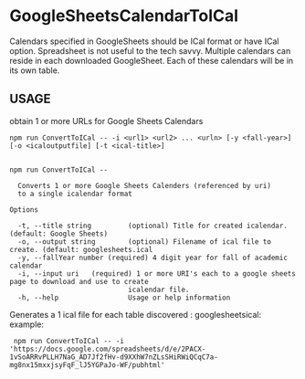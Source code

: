 # GoogleSheetsCalendarToICal
Calendars specified in GoogleSheets should be ICal format or have ICal option.
Spreadsheet is not useful to the tech savvy. Multiple calendars can reside in each downloaded GoogleSheet.
Each of these calendars will be in its own table.

## USAGE
obtain 1 or more URLs for Google Sheets Calendars  

```
npm run ConvertToICal -- -i <url1> <url2> ... <urln> [-y <fall-year>] [-o <icaloutputfile] [-t <ical-title>]


npm run ConvertToICal -- 

  Converts 1 or more Google Sheets Calenders (referenced by uri)  
  to a single icalendar format                                                  

Options

  -t, --title string         (optional) Title for created icalendar. (default: Google Sheets)    
  -o, --output string        (optional) Filename of ical file to create. (default: googlesheets.ical
  -y, --fallYear number (required) 4 digit year for fall of academic calendar
  -i, --input uri   (required) 1 or more URI's each to a google sheets page to download and use to create   
                             icalendar file.                                                               
  -h, --help                 Usage or help information                                                     
```
Generates a 1 ical file for each table discovered : googlesheetsical: 
example:
```
 npm run ConvertToICal -- -i 'https://docs.google.com/spreadsheets/d/e/2PACX-1vSoARRvPLLH7NaG_AD7Jf2fHv-d9XXhW7nZLsSHiRWiQCqC7a-mg8nx15mxxjsyFqF_lJ5YGPaJo-WF/pubhtml'
```
